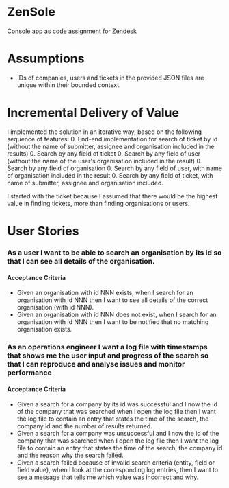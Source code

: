 # ZenSole
Console app as code assignment for Zendesk

# Assumptions
* IDs of companies, users and tickets in the provided JSON files are unique within their bounded context.


# Incremental Delivery of Value
I implemented the solution in an iterative way, 
based on the following sequence of features:
0. End-end implementation for search of ticket by id 
(without the name of submitter, assignee and organisation included in the results)
0. Search by any field of ticket 
0. Search by any field of user
(without the name of the user's organisation included in the result) 
0. Search by any field of organisation
0. Search by any field of user, with name of organisation included in the result
0. Search by any field of ticket, with name of submitter, assignee and organisation included.  

I started with the ticket because I assumed that there would be the highest value
in finding tickets, more than finding organisations or users.

# User Stories
### As a user I want to be able to search an organisation by its id so that I can see all details of the organisation.
#### Acceptance Criteria
* Given an organisation with id NNN exists, 
when I search for an organisation with id NNN 
then I want to see all details of the correct organisation (with id NNN).
* Given an organisation with id NNN does not exist, 
when I search for an organisation with id NNN 
then I want to be notified that no matching organisation exists.

### As an operations engineer I want a log file with timestamps that shows me the user input and progress of the search so that I can reproduce and analyse issues and monitor performance
#### Acceptance Criteria
* Given a search for a company by its id was successful 
and I now the id of the company that was searched 
when I open the log file
then I want the log file to contain an entry that states 
the time of the search, the company id and the number of results returned.
* Given a search for a company was unsuccessful
and I now the id of the company that was searched 
when I open the log file
then I want the log file to contain an entry that states 
the time of the search, the company id and the reason why the search failed.
* Given a search failed because of invalid search criteria (entity, field or field value), 
when I look at the corresponding log entries, 
then I want to see a message that tells me which value was incorrect and why.

